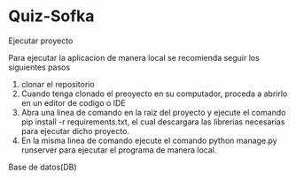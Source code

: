 # Quiz-Sofka

Ejecutar proyecto 

Para ejecutar la aplicacion de manera local se recomienda seguir los siguientes pasos

1. clonar el repositorio 
2. Cuando tenga clonado el preoyecto en su computador, proceda a abrirlo en un editor de codigo o IDE
3. Abra una linea de comando en la raiz del proyecto y ejecute el comando pip install -r requirements.txt, el cual descargara las librerias necesarias para ejecutar dicho proyecto.
4. En la misma linea de comando ejecute el comando python manage.py runserver para ejecutar el programa de manera local.

Base de datos(DB)

